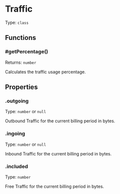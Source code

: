 # Traffic

Type: `class`

## Functions

### \#getPercentage()

Returns: `number`

Calculates the traffic usage percentage.

## Properties

### .outgoing

Type: `number` or `null`

Outbound Traffic for the current billing period in bytes.

### .ingoing

Type: `number` or `null`

Inbound Traffic for the current billing period in bytes.

### .included

Type: `number`

Free Traffic for the current billing period in bytes.
